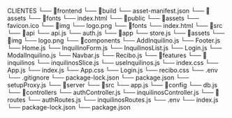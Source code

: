 CLIENTES
└── 📁frontend
    └── 📁build
        └── asset-manifest.json
        └── 📁assets
        └── 📁fonts
        └── index.html
    └── 📁public
        └── 📁assets
            └── favicon.ico
            └── 📁img
                └── logo.png
        └── 📁fonts
        └── index.html
    └── 📁src
        └── 📁api
            └── api.js
            └── auth.js
        └── 📁app
            └── store.js
        └── 📁assets
            └── 📁img
                └── logo.png
        └── 📁components
            └── AddInquilino.js
            └── Footer.js
            └── Home.js
            └── InquilinoForm.js
            └── InquilinosList.js
            └── Login.js
            └── ModalInquilino.js
            └── Navbar.js
            └── Recibo.js
        └── 📁features
            └── 📁inquilinos
                └── inquilinosSlice.js
                └── useInquilinos.js
        └── index.css
        └── App.js
        └── index.js
        └── App.css
        └── Login.js
        └── recibo.css
    └── .env
    └── .gitignore
    └── package-lock.json
    └── package.json
    └── setupProxy.js
└── 📁server
    └── 📁src
        └── app.js
        └── 📁config
            └── db.js
        └── 📁controllers
            └── authController.js
            └── inquilinosController.js
        └── 📁routes
            └── authRoutes.js
            └── inquilinosRoutes.js
    └── .env
    └── index.js
    └── package-lock.json
    └── package.json
```
